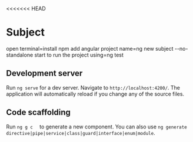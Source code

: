 <<<<<<< HEAD
# Subject
open terminal=install npm
add angular project name=ng new subject --no-standalone
start to run the project using=ng test

## Development server

Run `ng serve` for a dev server. Navigate to `http://localhost:4200/`. The application will automatically reload if you change any of the source files.

## Code scaffolding

Run `ng g c  ` to generate a new component. You can also use `ng generate directive|pipe|service|class|guard|interface|enum|module`.
